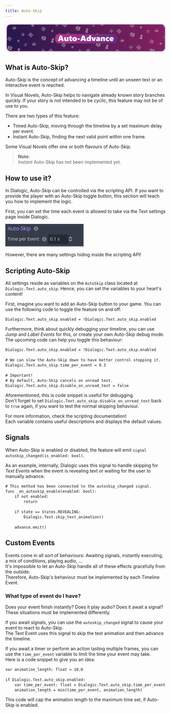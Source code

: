 ```yaml
---
title: Auto-Skip
---
```


![header_getting_started](/media/headers/autoadvance.png)

## What is Auto-Skip?
Auto-Skip is the concept of advancing a timeline until an unseen text or
an interactive event is reached.

In Visual Novels, Auto-Skip helps to navigate already known story branches quickly.
If your story is not intended to be cyclic, this feature may not be of use to you.

There are two types of this feature:

- Timed Auto-Skip, moving through the timeline by a set maximum delay per event.
- Instant Auto-Skip, finding the next valid point within one frame.

Some Visual Novels offer one or both flavours of Auto-Skip.

> **Note:** \
*Instant* Auto-Skip has not been implemented yet.

## How to use it?

In Dialogic, Auto-Skip can be controlled via the scripting API. If you want to provide the player with an Auto-Skip toggle button, this section will teach you how to implement the logic.

First, you can set the time each event is allowed to take via the Text settings page inside Dialogic.

![header_saving_loading](/media/auto-skip/auto_skip_settings.png)

However, there are many settings hiding inside the scripting API!

## Scripting Auto-Skip

All settings reside as variables on the `AutoSkip` class located at `Dialogic.Text.auto_skip`. Hence, you can set the variables to your heart's content!

First, imagine you want to add an Auto-Skip button to your game. You can use the following code to toggle the feature on and off:

```gdscript
Dialogic.Text.auto_skip.enabled = !Dialogic.Text.auto_skip.enabled
```

Furthermore, think about quickly debugging your timeline, you can use *Jump* and *Label Events* for this, or create your own Auto-Skip debug mode.\
The upcoming code can help you toggle this behaviour:

```gdscript
Dialogic.Text.auto_skip.enabled = !Dialogic.Text.auto_skip.enabled

# We can slow the Auto-Skip down to have better control stopping it.
Dialogic.Text.auto_skip.time_per_event = 0.3

# Important!
# By default, Auto-Skip cancels on unread text.
Dialogic.Text.auto_skip.disable_on_unread_text = false
```

Aforementioned, this is code snippet is useful for debugging.\
Don't forget to set `Dialogic.Text.auto_skip.disable_on_unread_text` back to `true` again, if you want to test the normal skipping behaviour.


For more information, check the scripting documentation!\
Each variable contains useful descriptions and displays the default values.

## Signals
When Auto-Skip is enabled or disabled, the feature will emit `signal autoskip_changed(is_enabled: bool)`.

As an example, internally, Dialogic uses this signal to handle skipping for *Text Events* when the event is revealing text or waiting for the user to manually advance.

```gdscript
# This method has been connected to the autoskip_changed signal.
func _on_autoskip_enable(enabled: bool):
	if not enabled:
		return

	if state == States.REVEALING:
		Dialogic.Text.skip_text_animation()

	advance.emit()
```

## Custom Events

Events come in all sort of behaviours: Awaiting signals, instantly executing, a mix of conditions, playing audio, …\
It's impossible to let an Auto-Skip handle all of these effects gracefully from the outside.\
Therefore, Auto-Skip's behaviour must be implemented by each Timeline Event.

### What type of event do I have?
Does your event finish instantly? Does it play audio? Does it await a signal?\
These situations must be implemented differently.

If you await signals, you can use the `autoskip_changed` signal to cause your event to react to Auto-Skip.\
The Text Event uses this signal to skip the text animation and then advance the timeline.

If you await a timer or perform an action lasting multiple frames, you can use the `time_per_event` variable to limit the time your event may take.\
Here is a code snippet to give you an idea:
```gdscript
var animation_length: float = 10.0

if Dialogic.Text.auto_skip.enabled:
    var time_per_event: float = Dialogic.Text.auto_skip.time_per_event
    animation_length = min(time_per_event, animation_length)
```

This code will cap the animation length to the maximum time set, if Auto-Skip is enabled.